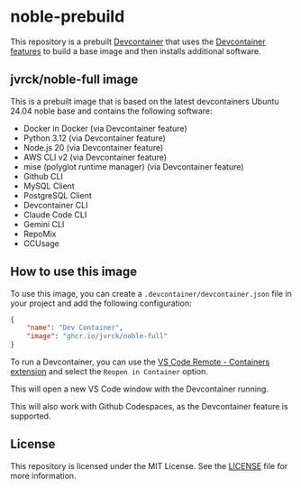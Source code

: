 # noble-prebuild

This repository is a prebuilt [Devcontainer](https://containers.dev/) that uses the [Devcontainer features](https://containers.dev/features) to build a base image and then installs additional software.

## jvrck/noble-full image
This is a prebuilt image that is based on the latest devcontainers Ubuntu 24.04 noble base and contains the following software:

- Docker in Docker (via Devcontainer feature) 
- Python 3.12 (via Devcontainer feature)
- Node.js 20 (via Devcontainer feature)
- AWS CLI v2 (via Devcontainer feature)
- mise (polyglot runtime manager) (via Devcontainer feature)
- Github CLI
- MySQL Client
- PostgreSQL Client
- Devcontainer CLI
- Claude Code CLI
- Gemini CLI
- RepoMix
- CCUsage

## How to use this image
To use this image, you can create a `.devcontainer/devcontainer.json` file in your project and add the following configuration:

```json
{
	"name": "Dev Container",
	"image": "ghcr.io/jvrck/noble-full"
}
```
To run a Devcontainer, you can use the [VS Code Remote - Containers extension](https://marketplace.visualstudio.com/items?itemName=ms-vscode-remote.remote-containers) and select the `Reopen in Container` option.

This will open a new VS Code window with the Devcontainer running.

This will also work with Github Codespaces, as the Devcontainer feature is supported.

## License
This repository is licensed under the MIT License. See the [LICENSE](LICENSE) file for more information.